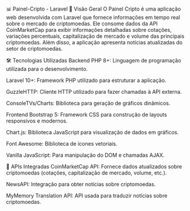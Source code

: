 📊 Painel-Cripto - Laravel
📌 Visão Geral
O Painel Cripto é uma aplicação web desenvolvida com Laravel que fornece informações em tempo real sobre o mercado de criptomoedas. Ele consome dados da API CoinMarketCap para exibir informações detalhadas sobre cotações, variações percentuais, capitalização de mercado e volume das principais criptomoedas. Além disso, a aplicação apresenta notícias atualizadas do setor de criptomoedas.

🛠 Tecnologias Utilizadas
Backend
PHP 8+: Linguagem de programação utilizada para o desenvolvimento.

Laravel 10+: Framework PHP utilizado para estruturar a aplicação.

GuzzleHTTP: Cliente HTTP utilizado para fazer chamadas à API externa.

ConsoleTVs/Charts: Biblioteca para geração de gráficos dinâmicos.

Frontend
Bootstrap 5: Framework CSS para construção de layouts responsivos e modernos.

Chart.js: Biblioteca JavaScript para visualização de dados em gráficos.

Font Awesome: Biblioteca de ícones vetoriais.

Vanilla JavaScript: Para manipulação do DOM e chamadas AJAX.

🔗 APIs Integradas
CoinMarketCap API: Fornece dados atualizados sobre criptomoedas (cotações, capitalização de mercado, volume, etc.).

NewsAPI: Integração para obter notícias sobre criptomoedas.

MyMemory Translation API: API usada para traduzir notícias sobre criptomoedas.
